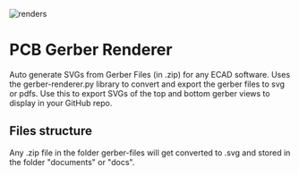 ![renders](https://github.com/pingalit/pcb-gerber-renderer/actions/workflows/gerber-render.yml/badge.svg)

# PCB Gerber Renderer
Auto generate SVGs from Gerber Files (in .zip) for any ECAD software. Uses the gerber-renderer.py library to convert and export the gerber files to svg or pdfs. Use this to export SVGs of the top and bottom gerber views to display in your GitHub repo.

## Files structure
Any .zip file in the folder gerber-files will get converted to .svg and stored in the folder "documents" or "docs".
